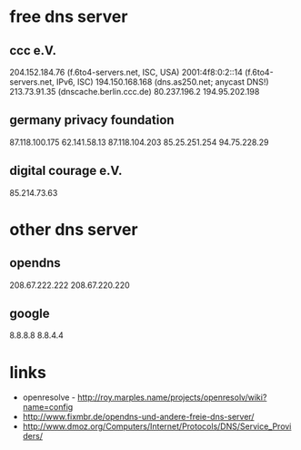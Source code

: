# free dns server

## ccc e.V.

204.152.184.76 (f.6to4-servers.net, ISC, USA)
2001:4f8:0:2::14 (f.6to4-servers.net, IPv6, ISC)
194.150.168.168 (dns.as250.net; anycast DNS!)
213.73.91.35 (dnscache.berlin.ccc.de)
80.237.196.2
194.95.202.198

## germany privacy foundation

87.118.100.175
62.141.58.13
87.118.104.203
85.25.251.254
94.75.228.29

## digital courage e.V. 

85.214.73.63

# other dns server

## opendns

208.67.222.222
208.67.220.220

## google

8.8.8.8
8.8.4.4

# links

* openresolve - http://roy.marples.name/projects/openresolv/wiki?name=config
* http://www.fixmbr.de/opendns-und-andere-freie-dns-server/
* http://www.dmoz.org/Computers/Internet/Protocols/DNS/Service_Providers/
